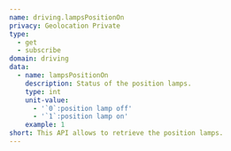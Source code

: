 ```yaml
---
name: driving.lampsPositionOn
privacy: Geolocation Private
type:
  - get
  - subscribe
domain: driving
data:
  - name: lampsPositionOn
    description: Status of the position lamps.
    type: int
    unit-value:
      - '`0`:position lamp off'
      - '`1`:position lamp on'
    example: 1
short: This API allows to retrieve the position lamps.
---
```


